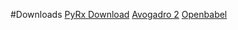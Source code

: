#Downloads
[PyRx Download](https://sourceforge.net/projects/pyrx/files/0.8/)
[Avogadro 2](https://www.openchemistry.org/downloads/)
[Openbabel](https://sourceforge.net/projects/openbabel/)
